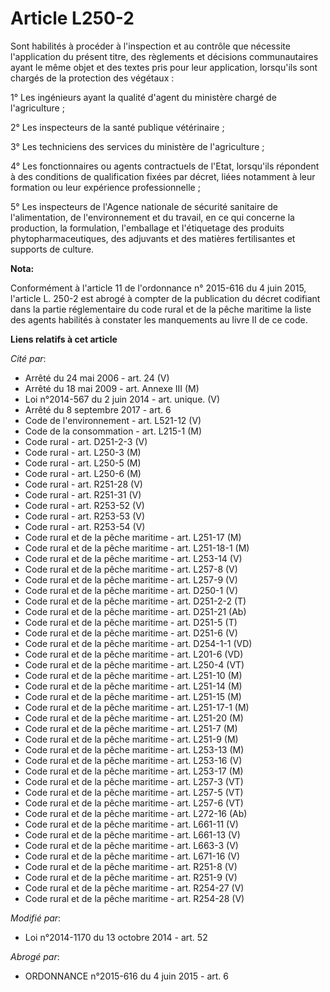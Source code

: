 # Article L250-2

Sont habilités à procéder à l'inspection et au contrôle que nécessite l'application du présent titre, des règlements et
décisions communautaires ayant le même objet et des textes pris pour leur application, lorsqu'ils sont chargés de la
protection des végétaux : 

1° Les ingénieurs ayant la qualité d'agent du ministère chargé de l'agriculture ; 

2° Les inspecteurs de la santé publique vétérinaire ; 

3° Les techniciens des services du ministère de l'agriculture ; 

4° Les fonctionnaires ou agents contractuels de l'Etat, lorsqu'ils répondent à des conditions de qualification fixées par
décret, liées notamment à leur formation ou leur expérience professionnelle ;

5° Les inspecteurs de l'Agence nationale de sécurité sanitaire de l'alimentation, de l'environnement et du travail, en ce qui
concerne la production, la formulation, l'emballage et l'étiquetage des produits phytopharmaceutiques, des adjuvants et des
matières fertilisantes et supports de culture.

**Nota:**

Conformément à l'article 11 de l'ordonnance n° 2015-616 du 4 juin 2015, l'article L. 250-2 est abrogé à compter de la
publication du décret codifiant dans la partie réglementaire du code rural et de la pêche maritime la liste des agents
habilités à constater les manquements au livre II de ce code.

**Liens relatifs à cet article**

_Cité par_:

  - Arrêté du 24 mai 2006 - art. 24 (V)
  - Arrêté du 18 mai 2009 - art. Annexe III (M)
  - Loi n°2014-567 du 2 juin 2014 - art. unique. (V)
  - Arrêté du 8 septembre 2017 - art. 6
  - Code de l'environnement - art. L521-12 (V)
  - Code de la consommation - art. L215-1 (M)
  - Code rural - art. D251-2-3 (V)
  - Code rural - art. L250-3 (M)
  - Code rural - art. L250-5 (M)
  - Code rural - art. L250-6 (M)
  - Code rural - art. R251-28 (V)
  - Code rural - art. R251-31 (V)
  - Code rural - art. R253-52 (V)
  - Code rural - art. R253-53 (V)
  - Code rural - art. R253-54 (V)
  - Code rural et  de la pêche maritime - art. L251-17 (M)
  - Code rural et  de la pêche maritime - art. L251-18-1 (M)
  - Code rural et  de la pêche maritime - art. L253-14 (V)
  - Code rural et  de la pêche maritime - art. L257-8 (V)
  - Code rural et  de la pêche maritime - art. L257-9 (V)
  - Code rural et de la pêche maritime - art. D250-1 (V)
  - Code rural et de la pêche maritime - art. D251-2-2 (T)
  - Code rural et de la pêche maritime - art. D251-21 (Ab)
  - Code rural et de la pêche maritime - art. D251-5 (T)
  - Code rural et de la pêche maritime - art. D251-6 (V)
  - Code rural et de la pêche maritime - art. D254-1-1 (VD)
  - Code rural et de la pêche maritime - art. L201-6 (VD)
  - Code rural et de la pêche maritime - art. L250-4 (VT)
  - Code rural et de la pêche maritime - art. L251-10 (M)
  - Code rural et de la pêche maritime - art. L251-14 (M)
  - Code rural et de la pêche maritime - art. L251-15 (M)
  - Code rural et de la pêche maritime - art. L251-17-1 (M)
  - Code rural et de la pêche maritime - art. L251-20 (M)
  - Code rural et de la pêche maritime - art. L251-7 (M)
  - Code rural et de la pêche maritime - art. L251-9 (M)
  - Code rural et de la pêche maritime - art. L253-13 (M)
  - Code rural et de la pêche maritime - art. L253-16 (V)
  - Code rural et de la pêche maritime - art. L253-17 (M)
  - Code rural et de la pêche maritime - art. L257-3 (VT)
  - Code rural et de la pêche maritime - art. L257-5 (VT)
  - Code rural et de la pêche maritime - art. L257-6 (VT)
  - Code rural et de la pêche maritime - art. L272-16 (Ab)
  - Code rural et de la pêche maritime - art. L661-11 (V)
  - Code rural et de la pêche maritime - art. L661-13 (V)
  - Code rural et de la pêche maritime - art. L663-3 (V)
  - Code rural et de la pêche maritime - art. L671-16 (V)
  - Code rural et de la pêche maritime - art. R251-8 (V)
  - Code rural et de la pêche maritime - art. R251-9 (V)
  - Code rural et de la pêche maritime - art. R254-27 (V)
  - Code rural et de la pêche maritime - art. R254-28 (V)

_Modifié par_:

  - Loi n°2014-1170 du 13 octobre 2014 - art. 52

_Abrogé par_:

  - ORDONNANCE n°2015-616 du 4 juin 2015 - art. 6
